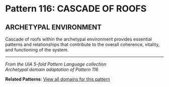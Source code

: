 # Pattern 116: CASCADE OF ROOFS

## ARCHETYPAL ENVIRONMENT

Cascade of roofs within the archetypal environment provides essential patterns and relationships that contribute to the overall coherence, vitality, and functioning of the system.

---

*From the UIA 5-fold Pattern Language collection*  
*Archetypal domain adaptation of Pattern 116*

**Related Patterns**: [View all domains for this pattern](../../UIA/md/T116%20CASCADE%20OF%20ROOFS.md)
